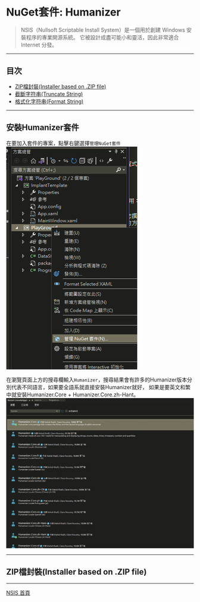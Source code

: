 # NuGet套件: Humanizer
> NSIS（Nullsoft Scriptable Install System）是一個用於創建 Windows 安裝程序的專業開源系統。
它被設計成盡可能小和靈活，因此非常適合 Internet 分發。

----

## 目次
- [ZIP檔封裝(Installer based on .ZIP file)](#ZIP檔封裝(Installer-based-on-.ZIP-file))
- [截斷字符串(Truncate String)](#截斷字符串(Truncate-String))
- [格式化字符串(Format String)](#格式化字符串(Format-String))

----

## 安裝Humanizer套件

在要加入套件的專案，點擊右鍵選擇`管理NuGet套件` <br />
![](https://raw.githubusercontent.com/howwmingnew/IWRookieManual/main/Photos/Json/00.png)
<br />

在瀏覽頁面上方的搜尋欄輸入`Humanizer`，搜尋結果會有許多的Humanizer版本分別代表不同語言，如果要全語系就直接安裝Humanizer就好，
如果是要英文和繁中就安裝Humanizer.Core + Humanizer.Core.zh-Hant。
![](https://raw.githubusercontent.com/howwmingnew/IWRookieManual/main/Photos/CommonFunctions/06.png)
<br />

----

## ZIP檔封裝(Installer based on .ZIP file)


----
[NSIS 首頁](https://nsis.sourceforge.io/Main_Page)